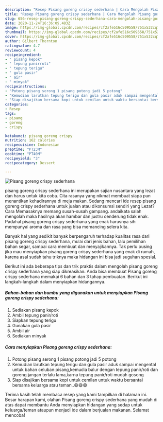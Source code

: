 ```yaml
---
description: "Resep Pisang goreng crispy sederhana | Cara Mengolah Pisang goreng crispy sederhana Yang Mudah Dan Praktis"
title: "Resep Pisang goreng crispy sederhana | Cara Mengolah Pisang goreng crispy sederhana Yang Mudah Dan Praktis"
slug: 656-resep-pisang-goreng-crispy-sederhana-cara-mengolah-pisang-goreng-crispy-sederhana-yang-mudah-dan-praktis
date: 2020-11-24T16:36:09.483Z
image: https://img-global.cpcdn.com/recipes/cf2afe516c509558/751x532cq70/pisang-goreng-crispy-sederhana-foto-resep-utama.jpg
thumbnail: https://img-global.cpcdn.com/recipes/cf2afe516c509558/751x532cq70/pisang-goreng-crispy-sederhana-foto-resep-utama.jpg
cover: https://img-global.cpcdn.com/recipes/cf2afe516c509558/751x532cq70/pisang-goreng-crispy-sederhana-foto-resep-utama.jpg
author: Gilbert Thornton
ratingvalue: 4.7
reviewcount: 4
recipeingredient:
- " pisang kepok"
- " tepung panirroti"
- " tepung terigu"
- " gula pasir"
- " air"
- " minyak"
recipeinstructions:
- "Potong pisang serong 1 pisang potong jadi 5 potong"
- "Kemudian larutkan tepung terigu dan gula pasir aduk sampai mengental untuk bahan celuban pisang,kemudia balur dengan tepung panir/roti dan goreng jangan terlalu lama,karna tepung panir/roti mudah gosong"
- "Siap disajikan bersama kopi untuk cemilan untuk waktu bersantai bersama keluarga atau teman..😄😄😄"
categories:
- Resep
tags:
- pisang
- goreng
- crispy

katakunci: pisang goreng crispy 
nutrition: 162 calories
recipecuisine: Indonesian
preptime: "PT23M"
cooktime: "PT40M"
recipeyield: "3"
recipecategory: Dessert

---
```



![Pisang goreng crispy sederhana](https://img-global.cpcdn.com/recipes/cf2afe516c509558/751x532cq70/pisang-goreng-crispy-sederhana-foto-resep-utama.jpg)


pisang goreng crispy sederhana ini merupakan sajian nusantara yang lezat dan harus untuk kita coba. Cita rasanya yang nikmat membuat siapa pun menantikan kehadirannya di meja makan.
Sedang mencari ide resep pisang goreng crispy sederhana untuk jualan atau dikonsumsi sendiri yang Lezat? Cara Memasaknya memang susah-susah gampang. andaikata salah mengolah maka hasilnya akan hambar dan justru cenderung tidak enak. Padahal pisang goreng crispy sederhana yang enak harusnya sih mempunyai aroma dan rasa yang bisa memancing selera kita.

Banyak hal yang sedikit banyak berpengaruh terhadap kualitas rasa dari pisang goreng crispy sederhana, mulai dari jenis bahan, lalu pemilihan bahan segar, sampai cara membuat dan menyajikannya. Tak perlu pusing jika mau menyiapkan pisang goreng crispy sederhana yang enak di rumah, karena asal sudah tahu triknya maka hidangan ini bisa jadi suguhan spesial.




Berikut ini ada beberapa tips dan trik praktis dalam mengolah pisang goreng crispy sederhana yang siap dikreasikan. Anda bisa membuat Pisang goreng crispy sederhana memakai 6 bahan dan 3 tahap pembuatan. Berikut ini langkah-langkah dalam menyiapkan hidangannya.

<!--inarticleads1-->

##### Bahan-bahan dan bumbu yang digunakan untuk menyiapkan Pisang goreng crispy sederhana:

1. Sediakan  pisang kepok
1. Ambil  tepung panir/roti
1. Siapkan  tepung terigu
1. Gunakan  gula pasir
1. Ambil  air
1. Sediakan  minyak




<!--inarticleads2-->

##### Cara menyiapkan Pisang goreng crispy sederhana:

1. Potong pisang serong 1 pisang potong jadi 5 potong
1. Kemudian larutkan tepung terigu dan gula pasir aduk sampai mengental untuk bahan celuban pisang,kemudia balur dengan tepung panir/roti dan goreng jangan terlalu lama,karna tepung panir/roti mudah gosong
1. Siap disajikan bersama kopi untuk cemilan untuk waktu bersantai bersama keluarga atau teman..😄😄😄




Terima kasih telah membaca resep yang kami tampilkan di halaman ini. Besar harapan kami, olahan Pisang goreng crispy sederhana yang mudah di atas dapat membantu Anda menyiapkan hidangan yang sedap untuk keluarga/teman ataupun menjadi ide dalam berjualan makanan. Selamat mencoba!
